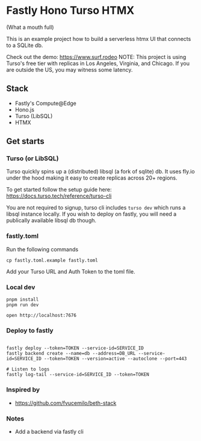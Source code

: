 # Fastly Hono Turso HTMX

(What a mouth full)

This is an example project how to build a serverless htmx UI that connects to a SQLite db.

Check out the demo: https://www.surf.rodeo
NOTE: This project is using Turso's free tier with replicas in Los Angeles, Virginia, and Chicago. If you are outside the US, you may witness some latency.

## Stack

- Fastly's Compute@Edge
- Hono.js
- Turso (LibSQL)
- HTMX

## Get starts

### Turso (or LibSQL)

Turso quickly spins up a (distributed) libsql (a fork of sqlite) db. It uses fly.io under the hood making it easy to create replicas across 20+ regions.

To get started follow the setup guide here: https://docs.turso.tech/reference/turso-cli

You are not required to signup, turso cli includes `turso dev` which runs a libsql instance locally. If you wish to deploy on fastly, you will need a publically available libsql db though.

### fastly.toml

Run the following commands

```
cp fastly.toml.example fastly.toml
```

Add your Turso URL and Auth Token to the toml file.

### Local dev

```
pnpm install
pnpm run dev
```

```
open http://localhost:7676
```

### Deploy to fastly

```

fastly deploy --token=TOKEN --service-id=SERVICE_ID
fastly backend create --name=db --address=DB_URL --service-id=SERVICE_ID --token=TOKEN --version=active --autoclone --port=443

# Listen to logs
fastly log-tail --service-id=SERVICE_ID --token=TOKEN
```

### Inspired by

- https://github.com/fvucemilo/beth-stack

### Notes

- Add a backend via fastly cli
